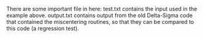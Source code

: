There are some important file in here:
test.txt contains the input used in the example above. output.txt contains output from the old Delta-Sigma code that contained the miscentering routines, so that they can be compared to this code (a regression test).
